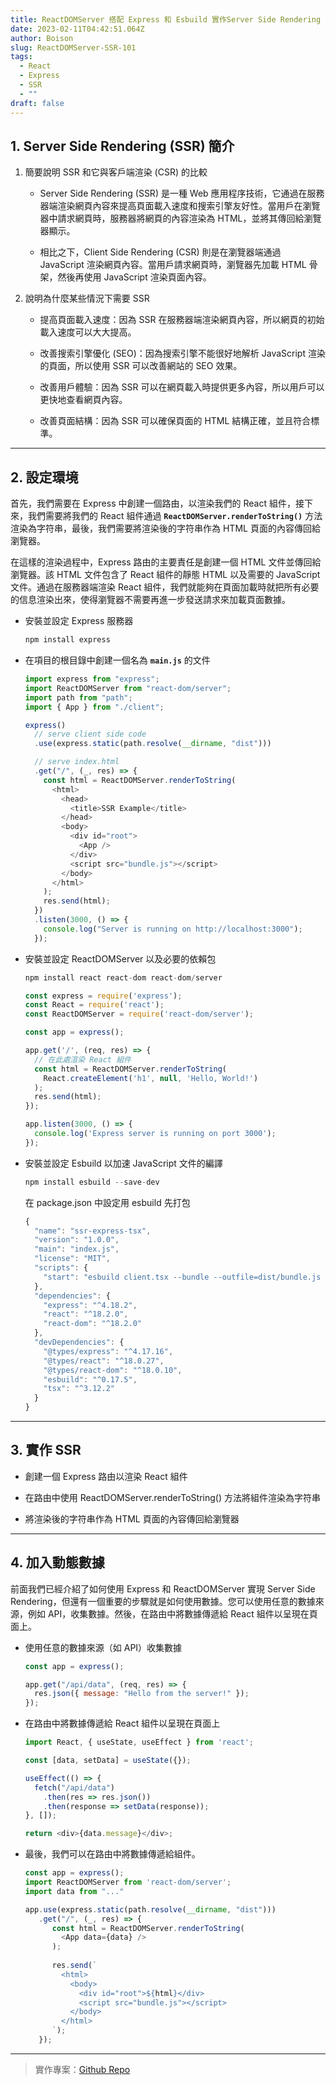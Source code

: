 ```yaml
---
title: ReactDOMServer 搭配 Express 和 Esbuild 實作Server Side Rendering (SSR)
date: 2023-02-11T04:42:51.064Z
author: Boison
slug: ReactDOMServer-SSR-101
tags:
  - React
  - Express
  - SSR
  - ""
draft: false
---
```


## 1. Server Side Rendering (SSR) 簡介

1. 簡要說明 SSR 和它與客戶端渲染 (CSR) 的比較

   * Server Side Rendering (SSR) 是一種 Web 應用程序技術，它通過在服務器端渲染網頁內容來提高頁面載入速度和搜索引擎友好性。當用戶在瀏覽器中請求網頁時，服務器將網頁的內容渲染為 HTML，並將其傳回給瀏覽器顯示。

   * 相比之下，Client Side Rendering (CSR) 則是在瀏覽器端通過 JavaScript 渲染網頁內容。當用戶請求網頁時，瀏覽器先加載 HTML 骨架，然後再使用 JavaScript 渲染頁面內容。

2. 說明為什麼某些情況下需要 SSR

   * 提高頁面載入速度：因為 SSR 在服務器端渲染網頁內容，所以網頁的初始載入速度可以大大提高。

   * 改善搜索引擎優化 (SEO)：因為搜索引擎不能很好地解析 JavaScript 渲染的頁面，所以使用 SSR 可以改善網站的 SEO 效果。

   * 改善用戶體驗：因為 SSR 可以在網頁載入時提供更多內容，所以用戶可以更快地查看網頁內容。

   * 改善頁面結構：因為 SSR 可以確保頁面的 HTML 結構正確，並且符合標準。

---

## 2. 設定環境

首先，我們需要在 Express 中創建一個路由，以渲染我們的 React 組件，接下來，我們需要將我們的 React 組件通過 **`ReactDOMServer.renderToString()`** 方法渲染為字符串，最後，我們需要將渲染後的字符串作為 HTML 頁面的內容傳回給瀏覽器。

在這樣的渲染過程中，Express 路由的主要責任是創建一個 HTML 文件並傳回給瀏覽器。該 HTML 文件包含了 React 組件的靜態 HTML 以及需要的 JavaScript 文件。通過在服務器端渲染 React 組件，我們就能夠在頁面加載時就把所有必要的信息渲染出來，使得瀏覽器不需要再進一步發送請求來加載頁面數據。

* 安裝並設定 Express 服務器

  ```javascript
  npm install express
  ```

* 在項目的根目錄中創建一個名為 **`main.js`** 的文件

  ```javascript
  import express from "express";
  import ReactDOMServer from "react-dom/server";
  import path from "path";
  import { App } from "./client";
  
  express()
    // serve client side code
    .use(express.static(path.resolve(__dirname, "dist")))
  
    // serve index.html
    .get("/", (_, res) => {
      const html = ReactDOMServer.renderToString(
        <html>
          <head>
            <title>SSR Example</title>
          </head>
          <body>
            <div id="root">
              <App />
            </div>
            <script src="bundle.js"></script>
          </body>
        </html>
      );
      res.send(html);
    })
    .listen(3000, () => {
      console.log("Server is running on http://localhost:3000");
    });
  ```

* 安裝並設定 ReactDOMServer 以及必要的依賴包

  ```javascript
  npm install react react-dom react-dom/server
  ```

  ```javascript
  const express = require('express');
  const React = require('react');
  const ReactDOMServer = require('react-dom/server');
  
  const app = express();
  
  app.get('/', (req, res) => {
    // 在此處渲染 React 組件
    const html = ReactDOMServer.renderToString(
      React.createElement('h1', null, 'Hello, World!')
    );
    res.send(html);
  });
  
  app.listen(3000, () => {
    console.log('Express server is running on port 3000');
  });
  ```

* 安裝並設定 Esbuild 以加速 JavaScript 文件的編譯

  ```javascript
  npm install esbuild --save-dev
  ```

  在 package.json 中設定用 esbuild 先打包

  ```javascript
  {
    "name": "ssr-express-tsx",
    "version": "1.0.0",
    "main": "index.js",
    "license": "MIT",
    "scripts": {
      "start": "esbuild client.tsx --bundle --outfile=dist/bundle.js --allow-overwrite && tsx main.tsx"
    },
    "dependencies": {
      "express": "^4.18.2",
      "react": "^18.2.0",
      "react-dom": "^18.2.0"
    },
    "devDependencies": {
      "@types/express": "^4.17.16",
      "@types/react": "^18.0.27",
      "@types/react-dom": "^18.0.10",
      "esbuild": "^0.17.5",
      "tsx": "^3.12.2"
    }
  }
  ```

---

## 3. 實作 SSR

* 創建一個 Express 路由以渲染 React 組件

* 在路由中使用 ReactDOMServer.renderToString() 方法將組件渲染為字符串

* 將渲染後的字符串作為 HTML 頁面的內容傳回給瀏覽器

---

## 4. 加入動態數據

前面我們已經介紹了如何使用 Express 和 ReactDOMServer 實現 Server Side Rendering，但還有一個重要的步驟就是如何使用數據。您可以使用任意的數據來源，例如 API，收集數據。然後，在路由中將數據傳遞給 React 組件以呈現在頁面上。

* 使用任意的數據來源（如 API）收集數據

  ```javascript
  const app = express();
  
  app.get("/api/data", (req, res) => {
    res.json({ message: "Hello from the server!" });
  });
  ```

* 在路由中將數據傳遞給 React 組件以呈現在頁面上

  ```javascript
  import React, { useState, useEffect } from 'react';
  
  const [data, setData] = useState({});
  
  useEffect(() => {
    fetch("/api/data")
      .then(res => res.json())
      .then(response => setData(response));
  }, []);
  
  return <div>{data.message}</div>;
  ```

* 最後，我們可以在路由中將數據傳遞給組件。

  ```javascript
  const app = express();
  import ReactDOMServer from 'react-dom/server';
  import data from "..."
  
  app.use(express.static(path.resolve(__dirname, "dist")))
     .get("/", (_, res) => {
        const html = ReactDOMServer.renderToString(
          <App data={data} />
        );
      
        res.send(`
          <html>
            <body>
              <div id="root">${html}</div>
              <script src="bundle.js"></script>
            </body>
          </html>
        `);
     });
  ```

---

> 實作專案：[Github Repo](https://github.com/BoisonChang/ssr-express-webpack)